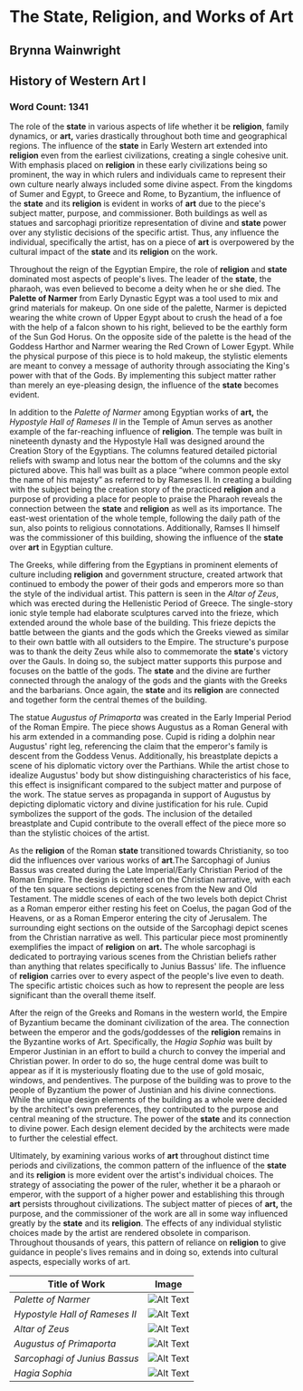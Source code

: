 # The **State**, **Religion**, and Works of **Art**

## Brynna Wainwright

## History of Western **Art** I

### Word Count: 1341

The role of the **state** in various aspects of life whether it be **religion**,
family dynamics, or **art,** varies drastically throughout both time and
geographical regions. The influence of the **state** in Early Western art
extended into **religion** even from the earliest civilizations, creating a
single cohesive unit. With emphasis placed on **religion** in these early
civilizations being so prominent, the way in which rulers and
individuals came to represent their own culture nearly always included
some divine aspect. From the kingdoms of Sumer and Egypt, to Greece and
Rome, to Byzantium, the influence of the **state** and its **religion** is
evident in works of **art** due to the piece's subject matter, purpose, and
commissioner. Both buildings as well as statues and sarcophagi
prioritize representation of divine and **state** power over any stylistic
decisions of the specific artist. Thus, any influence the individual,
specifically the artist, has on a piece of **art** is overpowered by the
cultural impact of the **state** and its **religion** on the work.

Throughout the reign of the Egyptian Empire, the role of **religion** and
**state** dominated most aspects of people's lives. The leader of the **state**,
the pharaoh, was even believed to become a deity when he or she died.
The **Palette of Narmer** from Early Dynastic Egypt was a tool used to mix
and grind materials for makeup. On one side of the palette, Narmer is
depicted wearing the white crown of Upper Egypt about to crush the head
of a foe with the help of a falcon shown to his right, believed to be
the earthly form of the Sun God Horus. On the opposite side of the
palette is the head of the Goddess Harthor and Narmer wearing the Red
Crown of Lower Egypt. While the physical purpose of this piece is to
hold makeup, the stylistic elements are meant to convey a message of
authority through associating the King's power with that of the Gods. By
implementing this subject matter rather than merely an eye-pleasing
design, the influence of the **state** becomes evident.

In addition to the *Palette of Narmer* among Egyptian works of **art,** the
*Hypostyle Hall of Rameses II* in the Temple of Amun serves as another
example of the far-reaching influence of **religion**. The temple was built
in nineteenth dynasty and the Hypostyle Hall was designed around the
Creation Story of the Egyptians. The columns featured detailed pictorial
reliefs with swamp and lotus near the bottom of the columns and the sky
pictured above. This hall was built as a place &ldquo;where common people
extol the name of his majesty&rdquo; as referred to by Rameses II. In
creating a building with the subject being the creation story of the
practiced **religion** and a purpose of providing a place for people to
praise the Pharaoh reveals the connection between the **state** and **religion**
as well as its importance. The east-west orientation of the whole
temple, following the daily path of the sun, also points to religious
connotations. Additionally, Ramses II himself was the commissioner of
this building, showing the influence of the **state** over **art** in Egyptian
culture.

The Greeks, while differing from the Egyptians in prominent elements of
culture including **religion** and government structure, created artwork
that continued to embody the power of their gods and emperors more so
than the style of the individual artist. This pattern is seen in the
*Altar of Zeus*, which was erected during the Hellenistic Period of
Greece. The single-story ionic style temple had elaborate sculptures
carved into the frieze, which extended around the whole base of the
building. This frieze depicts the battle between the giants and the gods
which the Greeks viewed as similar to their own battle with all
outsiders to the Empire. The structure's purpose was to thank the deity
Zeus while also to commemorate the **state**'s victory over the Gauls. In
doing so, the subject matter supports this purpose and focuses on the
battle of the gods. The **state** and the divine are further connected
through the analogy of the gods and the giants with the Greeks and the
barbarians. Once again, the **state** and its **religion** are connected and
together form the central themes of the building.

The statue *Augustus of Primaporta* was created in the Early Imperial
Period of the Roman Empire. The piece shows Augustus as a Roman General
with his arm extended in a commanding pose. Cupid is riding a dolphin
near Augustus' right leg, referencing the claim that the emperor's
family is descent from the Goddess Venus. Additionally, his breastplate
depicts a scene of his diplomatic victory over the Parthians. While the
artist chose to idealize Augustus' body but show distinguishing
characteristics of his face, this effect is insignificant compared to
the subject matter and purpose of the work. The statue serves as
propaganda in support of Augustus by depicting diplomatic victory and
divine justification for his rule. Cupid symbolizes the support of the
gods. The inclusion of the detailed breastplate and Cupid contribute to
the overall effect of the piece more so than the stylistic choices of
the artist.

As the **religion** of the Roman **state** transitioned towards Christianity, so
too did the influences over various works of **art**.The Sarcophagi of
Junius Bassus was created during the Late Imperial/Early Christian
Period of the Roman Empire. The design is centered on the Christian
narrative, with each of the ten square sections depicting scenes from
the New and Old Testament. The middle scenes of each of the two levels
both depict Christ as a Roman emperor either resting his feet on Coelus,
the pagan God of the Heavens, or as a Roman Emperor entering the city of
Jerusalem. The surrounding eight sections on the outside of the
Sarcophagi depict scenes from the Christian narrative as well. This
particular piece most prominently exemplifies the impact of **religion** on
**art.** The whole sarcophagi is dedicated to portraying various scenes from
the Christian beliefs rather than anything that relates specifically to
Junius Bassus' life. The influence of **religion** carries over to every
aspect of the people's live even to death. The specific artistic choices
such as how to represent the people are less significant than the
overall theme itself.

After the reign of the Greeks and Romans in the western world, the
Empire of Byzantium became the dominant civilization of the area. The
connection between the emperor and the gods/goddesses of the **religion**
remains in the Byzantine works of Art. Specifically, the *Hagia Sophia*
was built by Emperor Justinian in an effort to build a church to convey
the imperial and Christian power. In order to do so, the huge central
dome was built to appear as if it is mysteriously floating due to the
use of gold mosaic, windows, and pendentives. The purpose of the
building was to prove to the people of Byzantium the power of Justinian
and his divine connections. While the unique design elements of the
building as a whole were decided by the architect's own preferences,
they contributed to the purpose and central meaning of the structure. The
power of the **state** and its connection to divine power. Each design
element decided by the architects were made to further the celestial
effect.

Ultimately, by examining various works of **art** throughout distinct time
periods and civilizations, the common pattern of the influence of the
**state** and its **religion** is more evident over the artist's individual
choices. The strategy of associating the power of the ruler, whether it
be a pharaoh or emperor, with the support of a higher power and
establishing this through **art** persists throughout civilizations. The
subject matter of pieces of **art,** the purpose, and the commissioner of
the work are all in some way influenced greatly by the **state** and its
**religion**. The effects of any individual stylistic choices made by the
artist are rendered obsolete in comparison. Throughout thousands of
years, this pattern of reliance on **religion** to give guidance in people's
lives remains and in doing so, extends into cultural aspects, especially
works of art.

Title of Work | Image
--------------|------
*Palette of Narmer* | ![Alt Text](http://www.mummies2pyramids.info/images/narmer-palette-a.jpg) 
*Hypostyle Hall of Rameses II* | ![Alt Text](https://s-media-cache-ak0.pinimg.com/564x/ab/5d/74/ab5d747dc375cfea4be262d747c69b05.jpg)
*Altar of Zeus* | ![Alt Text](http://images.travelpod.com/tw_slides/ta00/bbc/03a/altar-of-zeus-berlin.jpg)
*Augustus of Primaporta* | ![Alt Text](https://upload.wikimedia.org/wikipedia/commons/thumb/e/eb/Statue-Augustus.jpg/280px-Statue-Augustus.jpg)
*Sarcophagi of Junius Bassus* | ![Alt Text](http://img.youtube.com/vi/UjX4ExCixWY/0.jpg)
*Hagia Sophia* | ![Alt Text](http://www.planetware.com/photos-tiles/turkey-aerial-view-aya-sofya.jpg)


